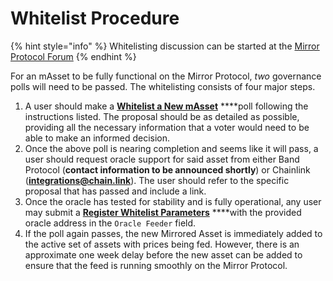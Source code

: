 # Whitelist Procedure

{% hint style="info" %}
Whitelisting discussion can be started at the [Mirror Protocol Forum](https://forum.mirror.finance/)
{% endhint %}

For an mAsset to be fully functional on the Mirror Protocol, _two_ governance polls will need to be passed. The whitelisting consists of four major steps.

1. A user should make a [**Whitelist a New mAsset**](proposal-types.md#2-whitelist-a-new-masset) ****poll following the instructions listed. The proposal should be as detailed as possible, providing all the necessary information that a voter would need to be able to make an informed decision.
2. Once the above poll is nearing completion and seems like it will pass, a user should request oracle support for said asset from either Band Protocol \(**contact information to be announced shortly**\) or Chainlink \(**integrations@chain.link**\). The user should refer to the specific proposal that has passed and include a link.
3. Once the oracle has tested for stability and is fully operational, any user may submit a [**Register Whitelist Parameters**](proposal-types.md#3-register-whitelist-parameters) ****with the provided oracle address in the `Oracle Feeder` field.
4. If the poll again passes, the new Mirrored Asset is immediately added to the active set of assets with prices being fed. However, there is an approximate one week delay before the new asset can be added to ensure that the feed is running smoothly on the Mirror Protocol.



